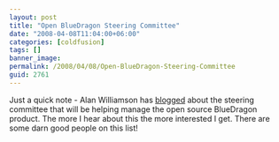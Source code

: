 ```yaml
---
layout: post
title: "Open BlueDragon Steering Committee"
date: "2008-04-08T11:04:00+06:00"
categories: [coldfusion]
tags: []
banner_image: 
permalink: /2008/04/08/Open-BlueDragon-Steering-Committee
guid: 2761
---
```


Just a quick note - Alan Williamson has <a href="http://alan.blog-city.com/bluedragon_steering_committee.htm">blogged</a> about the steering committee that will be helping manage the open source BlueDragon product. The more I hear about this the more interested I get. There are some darn good people on this list!